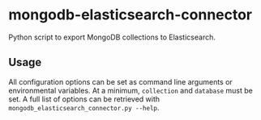 # mongodb-elasticsearch-connector
Python script to export MongoDB collections to Elasticsearch.

## Usage
All configuration options can be set as command line arguments or environmental variables.
At a minimum, `collection` and `database` must be set.
A full list of options can be retrieved with `mongodb_elasticsearch_connector.py --help`.
